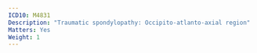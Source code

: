 ```yaml
---
ICD10: M4831
Description: "Traumatic spondylopathy: Occipito-atlanto-axial region"
Matters: Yes
Weight: 1
---
```

